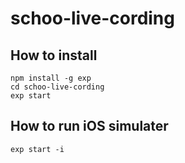 # schoo-live-cording

## How to install

```
npm install -g exp
cd schoo-live-cording
exp start
```

## How to run iOS simulater

```
exp start -i
```
